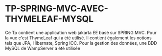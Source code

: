 # TP-SPRING-MVC-AVEC-THYMELEAF-MYSQL
Ce Tp contient une application web jakarta EE basé sur SPRING MVC. Pour la vue c'est ThymeLeaf qui a été utilisé. Il contient également les notions tels que JPA, Hibernate, Spring IOC. Pour la gestion des données, une BDD MySQL de WampServer a été utilisée
